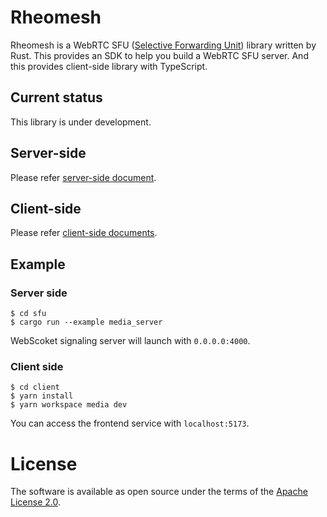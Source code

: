 # Rheomesh
Rheomesh is a WebRTC SFU ([Selective Forwarding Unit](https://bloggeek.me/webrtcglossary/sfu/)) library written by Rust. This provides an SDK to help you build a WebRTC SFU server. And this provides client-side library with TypeScript.


## Current status
This library is under development.


## Server-side
Please refer [server-side document](sfu).

## Client-side
Please refer [client-side documents](client).

## Example
### Server side
```
$ cd sfu
$ cargo run --example media_server
```

WebScoket signaling server will launch with `0.0.0.0:4000`.

### Client side
```
$ cd client
$ yarn install
$ yarn workspace media dev
```

You can access the frontend service with `localhost:5173`.

# License
The software is available as open source under the terms of the [Apache License 2.0](https://www.apache.org/licenses/LICENSE-2.0).
